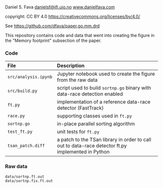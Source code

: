 Daniel S. Fava
danielsf@ifi.uio.no
www.danielfava.com

copyright: CC BY 4.0
https://creativecommons.org/licenses/by/4.0/

See https://github.com/dfava/paper.go.mm.drd

This repository contains code and data that went into creating the figure in the "Memory footprint" subsection of the paper.

### Code

| File | Description |
|:--- |:-------------|
| `src/analysis.ipynb` |  Jupyter notebook used to create the figure from the raw data |
| `src/build.py` | script used to build `sortnp.go` binary with data-race detection enabled |
| `ft.py` | implementation of a reference data-race detector (FastTrack) |
| `race.py` | supporting classes used in `ft.py` |
| `sortnp.go` |  in-place parallel sorting algorithm |
| `test_ft.py` | unit tests for `ft.py` |
| `tsan_patch.diff` | a patch to the TSan library in order to call out to data-race detector ft.py implemented in Python |

### Raw data

```
data/sortnp.ft.out
data/sortnp.fix.ft.out
```
